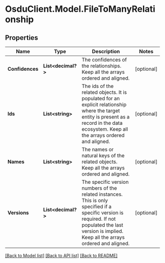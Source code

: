 # OsduClient.Model.FileToManyRelationship
## Properties

Name | Type | Description | Notes
------------ | ------------- | ------------- | -------------
**Confidences** | **List&lt;decimal?&gt;** | The confidences of the relationships. Keep all the arrays ordered and aligned. | [optional] 
**Ids** | **List&lt;string&gt;** | The ids of the related objects. It is populated for an explicit relationship where the target entity is present as a record in the data ecosystem. Keep all the arrays ordered and aligned. | [optional] 
**Names** | **List&lt;string&gt;** | The names or natural keys of the related objects. Keep all the arrays ordered and aligned. | [optional] 
**Versions** | **List&lt;decimal?&gt;** | The specific version numbers of the related instances. This is only specified if a specific version is required. If not populated the last version is implied. Keep all the arrays ordered and aligned. | [optional] 

[[Back to Model list]](../README.md#documentation-for-models) [[Back to API list]](../README.md#documentation-for-api-endpoints) [[Back to README]](../README.md)

